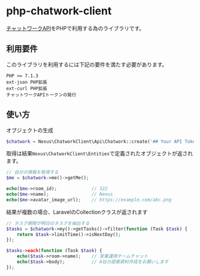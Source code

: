 # php-chatwork-client

[チャットワークAPI](https://developer.chatwork.com/ja/index.html)をPHPで利用する為のライブラリです。

## 利用要件
このライブラリを利用するには下記の要件を満たす必要があります。

```text
PHP >= 7.1.3
ext-json PHP拡張
ext-curl PHP拡張
チャットワークAPIトークンの発行
```

## 使い方
オブジェクトの生成

```php
$chatwork = Nexus\ChatworkClient\Api\Chatwork::create('## Your API Token ##');
```




取得は結果`Nexus\ChatworkClient\Entities`で定義されたオブジェクトが返されます。

```php
// 自分の情報を取得する
$me = $chatwork->me()->getMe();

echo($me->room_id);             // 322
echo($me->name);                // Nexus
echo($me->avatar_image_url);    // https://example.com/abc.png
```


結果が複数の場合、LaravelのCollectionクラスが返されます
```php
// タスク期限が明日のタスクを抽出する
$tasks = $chatwork->my()->getTasks()->filter(function (Task $task) {
    return $task->limitTime()->isNextDay();
});

$tasks->each(function (Task $task) {
    echo($task->room->name);    // 営業運用チームチャット
    echo($task->body);          // A社の提案資料作成をお願いします
});
```
